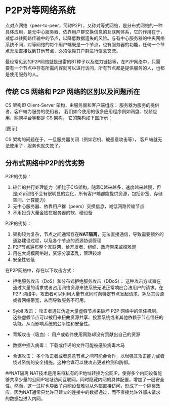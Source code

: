 # P2P对等网络系统

点对点网络（peer-to-peer，简称P2P），又称对等式网络，是分布式网络的一种具体应用，是无中心服务器、依靠用户群交换信息的互联网体系，它的作用在于，减低以往网路传输中的节点，以降低数据遗失的风险。与有中心服务器的中央网络系统不同，对等网络的每个用户端既是一个节点，也有服务器的功能，任何一个节点无法直接找到其他节点，必须依靠其户群进行信息交流。

最经常见到的P2P网络就是迅雷的BT种子以及磁力链接等，在P2P网络中，只需要有一个节点中存有所需内容就可以进行访问，所有节点都是提供服务的人，也都是使用服务的人。

## 传统 CS 网络和 P2P 网络的区别以及问题所在

CS 架构即 Client-Server 架构，由服务器和客户端组成：
服务器为服务的提供者，客户端为服务的使用者。
我们如今使用的很多应用程序例如网盘、视频应用、网购平台等都是 CS 架构。
它的架构如下图所示：

[图示]

CS 架构的问题在于，一旦服务器关闭（例如宕机、被恶意攻击等），
客户端就无法使用了，服务也就失效了。

## 分布式网络中P2P的优劣势

P2P的优势：

1. 较佳的并行处理能力（相比于C/S架构，随着C越来越多，速度越来越慢，但是p2p网络不会有很明显的变化，所有客户端都能提供资源，包括带宽、存储空间、计算能力）
2. 无中心服务器、依靠用户群（peers）交换信息，减低网路传输节点
3. 不用投资大量金钱在服务器的软、硬设备

P2P的劣势：

1. 架构较为复杂，节点之间通常存在**NAT隔离**，无法直接通信，导致需要额外的通路建设过程，以及各个节点的资源协调管理
2. P2P节点遍布整个互联网，给开发者、组织、政府带来监控难题
3. 用在大规模网络时，资源分享紊乱，管理较难
4. 安全性较低

在P2P网络中，存在以下攻击方式：
- 拒绝服务攻击（DoS）和分布式拒绝服务攻击（DDoS）：
这种攻击方式旨在通过大量的请求或者占用网络资源来使系统无法正常响应合法用户的请求。在 P2P 网络中，攻击者可以利用大量节点同时向特定节点发起请求，耗尽其资源或者网络带宽，从而导致服务不可用。

- Sybil 攻击：
攻击者通过伪造大量虚假节点来破坏 P2P 网络中的信任机制。这些虚假节点可以被用来扭曲资源共享、投票系统或者其他依赖于节点信任的功能，从而影响系统的公平性和安全性。

- 背叛攻击（吸血）：
用户或软件使用网路却没有贡献出自己的资源

- 数据中插入病毒：
下载或传递的文件可能被感染病毒木马

- 合谋攻击：
多个攻击者或者恶意节点之间可能会合作，以增强其攻击能力或者绕过系统的安全措施。这种合谋可以使攻击更难检测和防御。


##NAT隔离
NAT技术是用来将私有的IP地址转换为公网IP，使得多个内网设备能够共享少量的公网IP地址访问互联网，同时隐藏内网的具体配置，增加了一层安全性。然而，这一过程也导致了内网设备难以从外部直接访问，形成了一个隔离效应，因为NAT通常只允许已建立的连接中的数据通过，而不直接允许外部未请求的数据包进入内网。

